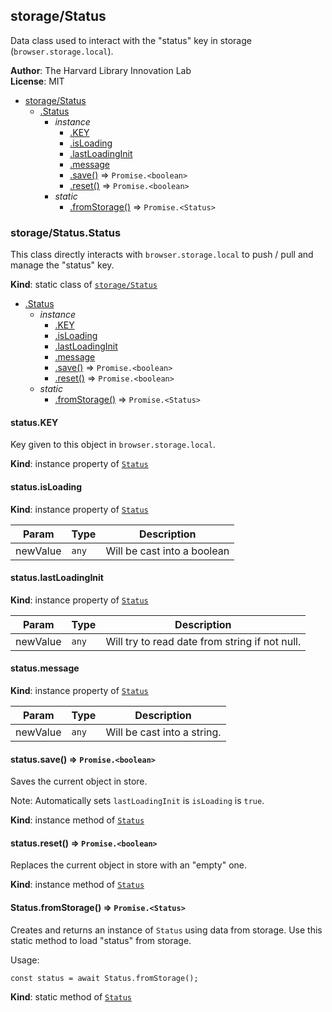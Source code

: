 <a name="module_storage/Status"></a>

## storage/Status
Data class used to interact with the "status" key in storage (`browser.storage.local`).

**Author**: The Harvard Library Innovation Lab  
**License**: MIT  

* [storage/Status](#module_storage/Status)
    * [.Status](#module_storage/Status.Status)
        * _instance_
            * [.KEY](#module_storage/Status.Status+KEY)
            * [.isLoading](#module_storage/Status.Status+isLoading)
            * [.lastLoadingInit](#module_storage/Status.Status+lastLoadingInit)
            * [.message](#module_storage/Status.Status+message)
            * [.save()](#module_storage/Status.Status+save) ⇒ <code>Promise.&lt;boolean&gt;</code>
            * [.reset()](#module_storage/Status.Status+reset) ⇒ <code>Promise.&lt;boolean&gt;</code>
        * _static_
            * [.fromStorage()](#module_storage/Status.Status.fromStorage) ⇒ <code>Promise.&lt;Status&gt;</code>

<a name="module_storage/Status.Status"></a>

### storage/Status.Status
This class directly interacts with `browser.storage.local` to push / pull and manage the "status" key.

**Kind**: static class of [<code>storage/Status</code>](#module_storage/Status)  

* [.Status](#module_storage/Status.Status)
    * _instance_
        * [.KEY](#module_storage/Status.Status+KEY)
        * [.isLoading](#module_storage/Status.Status+isLoading)
        * [.lastLoadingInit](#module_storage/Status.Status+lastLoadingInit)
        * [.message](#module_storage/Status.Status+message)
        * [.save()](#module_storage/Status.Status+save) ⇒ <code>Promise.&lt;boolean&gt;</code>
        * [.reset()](#module_storage/Status.Status+reset) ⇒ <code>Promise.&lt;boolean&gt;</code>
    * _static_
        * [.fromStorage()](#module_storage/Status.Status.fromStorage) ⇒ <code>Promise.&lt;Status&gt;</code>

<a name="module_storage/Status.Status+KEY"></a>

#### status.KEY
Key given to this object in `browser.storage.local`.

**Kind**: instance property of [<code>Status</code>](#module_storage/Status.Status)  
<a name="module_storage/Status.Status+isLoading"></a>

#### status.isLoading
**Kind**: instance property of [<code>Status</code>](#module_storage/Status.Status)  

| Param | Type | Description |
| --- | --- | --- |
| newValue | <code>any</code> | Will be cast into a boolean |

<a name="module_storage/Status.Status+lastLoadingInit"></a>

#### status.lastLoadingInit
**Kind**: instance property of [<code>Status</code>](#module_storage/Status.Status)  

| Param | Type | Description |
| --- | --- | --- |
| newValue | <code>any</code> | Will try to read date from string if not null. |

<a name="module_storage/Status.Status+message"></a>

#### status.message
**Kind**: instance property of [<code>Status</code>](#module_storage/Status.Status)  

| Param | Type | Description |
| --- | --- | --- |
| newValue | <code>any</code> | Will be cast into a string. |

<a name="module_storage/Status.Status+save"></a>

#### status.save() ⇒ <code>Promise.&lt;boolean&gt;</code>
Saves the current object in store.

Note:
Automatically sets `lastLoadingInit` is `isLoading` is `true`.

**Kind**: instance method of [<code>Status</code>](#module_storage/Status.Status)  
<a name="module_storage/Status.Status+reset"></a>

#### status.reset() ⇒ <code>Promise.&lt;boolean&gt;</code>
Replaces the current object in store with an "empty" one.

**Kind**: instance method of [<code>Status</code>](#module_storage/Status.Status)  
<a name="module_storage/Status.Status.fromStorage"></a>

#### Status.fromStorage() ⇒ <code>Promise.&lt;Status&gt;</code>
Creates and returns an instance of `Status` using data from storage.
Use this static method to load "status" from storage.

Usage:
```
const status = await Status.fromStorage();
```

**Kind**: static method of [<code>Status</code>](#module_storage/Status.Status)  
